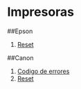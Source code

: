 <!-- TITLE: Impresoras -->
<!-- SUBTITLE: A quick summary of Impresoras -->

# Impresoras
##Epson
1. <a href="/reset-epson"> Reset </a>

##Canon
1.  <a href="/reset-epson"> Codigo de errores </a>
1. <a href="/reset-epson"> Reset </a>